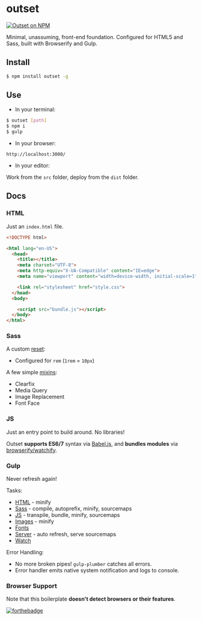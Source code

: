 # outset

[![Outset on NPM](https://img.shields.io/npm/v/outset.svg)](https://www.npmjs.com/package/outset)

Minimal, unassuming, front-end foundation. Configured for HTML5 and Sass, built with Browserify and Gulp.

## Install

```bash
$ npm install outset -g
```

## Use

* In your terminal:

```bash
$ outset [path]
$ npm i
$ gulp
```

* In your browser:

```
http://localhost:3000/
```

* In your editor:

Work from the `src` folder, deploy from the `dist` folder.

## Docs

### HTML

Just an `index.html` file.

```html
<!DOCTYPE html>

<html lang="en-US">
  <head>
    <title></title>
    <meta charset="UTF-8">
    <meta http-equiv="X-UA-Compatible" content="IE=edge">
    <meta name="viewport" content="width=device-width, initial-scale=1">

    <link rel="stylesheet" href="style.css">
  </head>
  <body>

    <script src="bundle.js"></script>
  </body>
</html>
```

### Sass

A custom [reset](https://github.com/callmecavs/outset/blob/master/lib/src/sass/_reset.scss):

* Configured for `rem` (`1rem` = `10px`)

A few simple [mixins](https://github.com/callmecavs/outset/blob/master/lib/src/sass/_mixins.scss):

* Clearfix
* Media Query
* Image Replacement
* Font Face

### JS

Just an entry point to build around. No libraries!

Outset **supports ES6/7** syntax via [Babel.js](https://babeljs.io/), and **bundles modules** via [browserify/watchify](https://github.com/substack/node-browserify).

### Gulp

Never refresh again!

Tasks:

* [HTML](https://github.com/callmecavs/outset/blob/v3.0.0/lib/gulpfile.babel.js#L35-L43) - minify
* [Sass](https://github.com/callmecavs/outset/blob/v3.0.0/lib/gulpfile.babel.js#L45-L57) - compile, autoprefix, minify, sourcemaps
* [JS](https://github.com/callmecavs/outset/blob/v3.0.0/lib/gulpfile.babel.js#L59-L88) - transpile, bundle, minify, sourcemaps
* [Images](https://github.com/callmecavs/outset/blob/v3.0.0/lib/gulpfile.babel.js#L90-L99) - minify
* [Fonts](https://github.com/callmecavs/outset/blob/v3.0.0/lib/gulpfile.babel.js#L101-L106)
* [Server](https://github.com/callmecavs/outset/blob/v3.0.0/lib/gulpfile.babel.js#L108-L132) - auto refresh, serve sourcemaps
* [Watch](https://github.com/callmecavs/outset/blob/v3.0.0/lib/gulpfile.babel.js#L134-L140)

Error Handling:

* No more broken pipes! `gulp-plumber` catches all errors.
* Error handler emits native system notification and logs to console.

### Browser Support

Note that this boilerplate **doesn't detect browsers or their features**.

[![forthebadge](http://forthebadge.com/images/badges/built-with-love.svg)](http://forthebadge.com)
